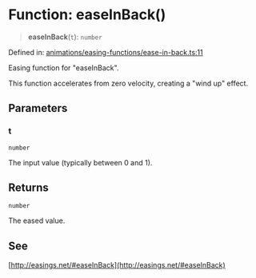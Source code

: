 # Function: easeInBack()

> **easeInBack**(`t`): `number`

Defined in: [animations/easing-functions/ease-in-back.ts:11](https://github.com/Forge-Game-Engine/Forge/blob/6a4c05c6b58848e53a4f2ca7d9cd2f9b6c10e5ac/src/animations/easing-functions/ease-in-back.ts#L11)

Easing function for "easeInBack".

This function accelerates from zero velocity, creating a "wind up" effect.

## Parameters

### t

`number`

The input value (typically between 0 and 1).

## Returns

`number`

The eased value.

## See

[http://easings.net/#easeInBack](http://easings.net/#easeInBack)
